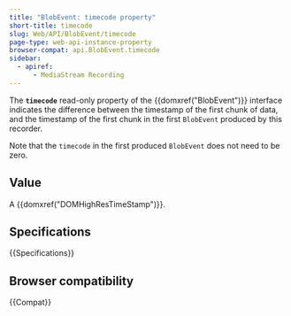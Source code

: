 ```yaml
---
title: "BlobEvent: timecode property"
short-title: timecode
slug: Web/API/BlobEvent/timecode
page-type: web-api-instance-property
browser-compat: api.BlobEvent.timecode
sidebar:
  - apiref:
      - MediaStream Recording
---
```


The **`timecode`** read-only property of the {{domxref("BlobEvent")}} interface indicates the difference between the timestamp of the first chunk of data, and the timestamp of the first chunk in the first `BlobEvent` produced by this recorder.

Note that the `timecode` in the first produced `BlobEvent` does not need to be zero.

## Value

A {{domxref("DOMHighResTimeStamp")}}.

## Specifications

{{Specifications}}

## Browser compatibility

{{Compat}}
